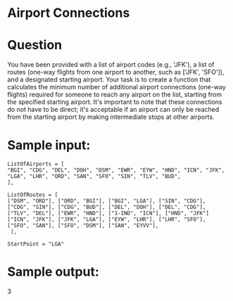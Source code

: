 # Airport Connections

# Question

You have been provided with a list of airport codes (e.g., 'JFK'), a list of routes (one-way flights from one airport to another, such as ['JFK', 'SFO']), and a designated starting airport. Your task is to create a function that calculates the minimum number of additional airport connections (one-way flights) required for someone to reach any airport on the list, starting from the specified starting airport. It's important to note that these connections do not have to be direct; it's acceptable if an airport can only be reached from the starting airport by making intermediate stops at other airports.

# Sample input: 

```
ListOfAirports = [ 
"BGI", "CDG", "DEL", "DOH", "DSM", "EWR", "EYW", "HND", "ICN", "JFK", "LGA", "LHR", "ORD", "SAN", "SFO", "SIN", "TLV", "BUD", 
],
```

```
ListOfRoutes = [ 
["DSM", "ORD"], ["ORD", "BGI"], ["BGI", "LGA"], ["SIN", "CDG"], ["CDG", "SIN"], ["CDG", "BUD"], ["DEL", "DOH"], ["DEL", "CDG"], ["TLV", "DEL"], ["EWR", "HND"], ["1-IND", "ICN"], ["HND", "JFK"] ["ICN", "JFK"], ["JFK", "LGA"], ["EYW", "LHR"], ["LHR", "SFO"], ["SFO", "SAN"], ["SFO", "DSM"], ["SAN", "EYVV"],
 ],
```

```
StartPoint = "LGA" 
```

# Sample output:
3
